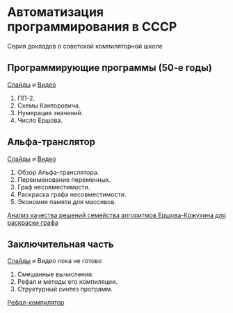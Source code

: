 # Автоматизация программирования в СССР

Серия докладов о советской компиляторной школе

## Программирующие программы (50-е годы)

[Слайды](soviet_compilers_1.pdf) и [Видео](https://www.youtube.com/watch?v=0bTdplAlGYg)

1. ПП-2.
1. Схемы Канторовича.
1. Нумерация значений.
1. Число Ершова.

## Альфа-транслятор

[Слайды](soviet_compilers_2.pdf) и [Видео](https://www.youtube.com/watch?v=Q2ErYDuVAWo)

1. Обзор Альфа-транслятора.
1. Переименование переменных.
1. Граф несовместимости.
1. Раскраска графа несовместимости.
1. Экономия памяти для массивов.

[Анализ качества решений семейства алгоритмов Ершова-Кожухина для раскраски графа](https://itstd-journal.ru/wp-content/uploads/2024/03/ANALYSIS-OF-SOLUTION-QUALITY-OF-THE-FAMILY-OF-YERSHOV-KOZHUKHIN-ALGORITHMS-FOR-GRAPH-COLORIN.pdf)

## Заключительная часть

[Слайды](soviet_compilers_3.pdf) и Видео пока не готово

1. Смешанные вычисления.
1. Рефал и методы его компиляции.
1. Структурный синтез программ.

[Рефал-компилятор](https://github.com/true-grue/refalpy)

